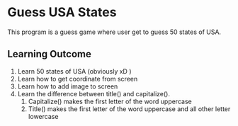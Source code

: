 # Guess USA States

This program is a guess game where user get to guess 50 states of USA.

## Learning Outcome

1. Learn 50 states of USA (obviously xD )
2. Learn how to get coordinate from screen
3. Learn how to add image to screen
4. Learn the difference between title() and capitalize().
   1. Capitalize() makes the first letter of the word uppercase
   2. Title() makes the first letter of the word uppercase and all other letter lowercase